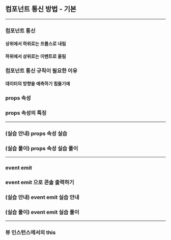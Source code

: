 ## 컴포넌트 통신 방법 - 기본
---

### 컴포넌트 통신
#### 상위에서 하위로는 프롭스로 내림
#### 하위에서 상위로는 이벤트로 올림

### 컴포넌트 통신 규칙이 필요한 이유
#### 데이터의 방향을 예측하기 힘들기에

### props 속성

### props 속성의 특징

---
### (실습 안내) props 속성 실습
### (실습 풀이) props 속성 실습 풀이

---

### event emit

### event emit 으로 콘솔 출력하기
### (실습 안내) event emit 실습 안내
### (실습 풀이) event emit 실습 풀이
---

### 뷰 인스턴스에서의 this


